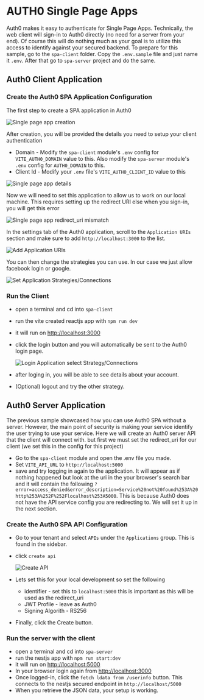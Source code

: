# AUTH0 Single Page Apps

Auth0 makes it easy to authenticate for Single Page Apps. Technically, the web client will sign-in to Auth0 directly (no need for a server from your end). Of course this will do nothing much as your goal is to utilize this access to identify against your secured backend. To prepare for this sample, go to the `spa-client` folder. Copy the `.env.sample` file and just name it `.env`. After that go to `spa-server` project and do the same.

## Auth0 Client Application

### Create the Auth0 SPA Application Configuration

The first step to create a SPA application in Auth0

![Single page app creation](/docs//images/spa-create-app.png)

After creation, you will be provided the details you need to setup your client authentication

* Domain - Modify the `spa-client` module's  `.env` config for `VITE_AUTH0_DOMAIN` value to this. Also modify the `spa-server` module's `.env` config for `AUTH0_DOMAIN` to this.
* Client Id - Modify your `.env` file's `VITE_AUTH0_CLIENT_ID` value to this

![Single page app details](/docs//images/spa-app-details.png)

Now we will need to set this application to allow us to work on our local machine. This requires setting up the redirect URI else when you sign-in, you will get this error

![Single page app redirect_uri mismatch](/docs//images/spa-error-redirect-uri.png)

In the settings tab of the Auth0 application, scroll to the `Application URIs` section and make sure to add `http://localhost:3000` to the list.

![Add Application URIs](/docs/images/spa-app-uri-settings.png)

You can then change the strategies you can use. In our case we just allow facebook login or google.

![Set Application Strategies/Connections](/docs/images/spa-app-connections.png)

### Run the Client

* open a terminal and cd into `spa-client`
* run the vite created reactjs app with `npm run dev`
* it will run on [http://localhost:3000](http://localhost:3000)
* click the login button and you will automatically be sent to the Auth0 login page.

    ![Login Application select Strategy/Connections](/docs/images/spa-app-login-strategy-select.png)
* after loging in, you will be able to see details about your account. 
* (Optional) logout and try the other strategy.

## Auth0 Server Application

The previous sample showcased how you can use Auth0 SPA without a server. However, the main point of security is making your service identify the user trying to use your service. Here we will create an Auth0 server API that the client will connect with. but first we must set the redirect_uri for our client (we set this in the config for this project)

* Go to the `spa-client` module and open the .env file you made.
* Set `VITE_API_URL` to `http://localhost:5000`
* save and try logging in again to the application. It will appear as if nothing happened but look at the uri in the your browser's search bar and it will contain the following
  `?error=access_denied&error_description=Service%20not%20found%253A%20http%253A%252F%252Flocalhost%253A5000`. This is because Auth0 does not have the API service config you are redirecting to. We will set it up in the next section.

### Create the Auth0 SPA API Configuration

* Go to your tenant and select `APIs` under the `Applications` group. This is found in the sidebar. 
* click `create api`

    ![Create API](/docs/images/spa-api-create.png)

* Lets set this for your local development so set the following
  * identifier - set this to `localhost:5000` this is important as this will be used as the redirect_uri
  * JWT Profile - leave as Auth0
  * Signing Algorith - RS256
* Finally, click the Create button.

### Run the server with the client

* open a terminal and cd into `spa-server`
* run the nestjs app with `npm run start:dev`
* it will run on [http://localhost:5000](http://localhost:5000)
* In your browser login again from [http://localhost:3000](http://localhost:3000)
* Once logged-in, click the `fetch ldata from /userinfo` button. This connects to the nestjs secured endpoint in `http://localhost/5000`
* When you retrieve the JSON data, your setup is working.
